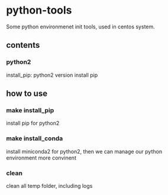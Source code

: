 # python-tools
Some python environmenet init tools, used in centos system.


## contents
### python2
install_pip: python2 version install pip

## how to use
### make install_pip
install pip for python2

### make install_conda
install miniconda2 for python2, then we can manage our python environment more convinent

### clean
clean all temp folder, including logs